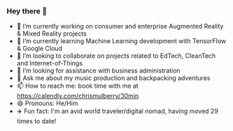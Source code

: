 ### Hey there 👋

- 🔭 I’m currently working on consumer and enterprise Augmented Reality & Mixed Reality projects
- 🌱 I’m currently learning Machine Learning development with TensorFlow & Google Cloud
- 🤝 I’m looking to collaborate on projects related to EdTech, CleanTech and Internet-of-Things
- 🤔 I’m looking for assistance with business administration 
- 💬 Ask me about my music production and backpacking adventures 
- 📫 How to reach me: book time with me at https://calendly.com/chrismulberry/30min
- 😄 Pronouns: He/Him
- ✈️ Fun fact: I'm an avid world traveler/digital nomad, having moved 29 times to date!
